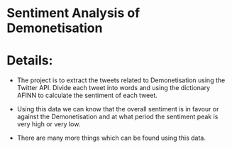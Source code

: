 # Sentiment Analysis of Demonetisation

# Details:

* The project is to extract the tweets related to Demonetisation using the Twitter API. Divide each tweet into words and using the dictionary AFINN to calculate the sentiment of each tweet.

* Using this data we can know that the overall sentiment is in favour or against the Demonetisation and at what period the sentiment peak is very high or very low.

* There are many more things which can be found using this data.
